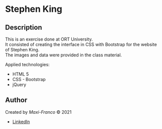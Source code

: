 # Stephen King
[]()

## Description
This is an exercise done at ORT University.<br>
It consisted of creating the interface in CSS with Bootstrap for the website of Stephen King.<br>
The images and data were provided in the class material.

Applied technologies:
- HTML 5
- CSS - Bootstrap
- jQuery

## Author
Created by _Maxi-Franco_ &copy; 2021<br>
* [LinkedIn](https://www.linkedin.com/in/maxi-franco/)
